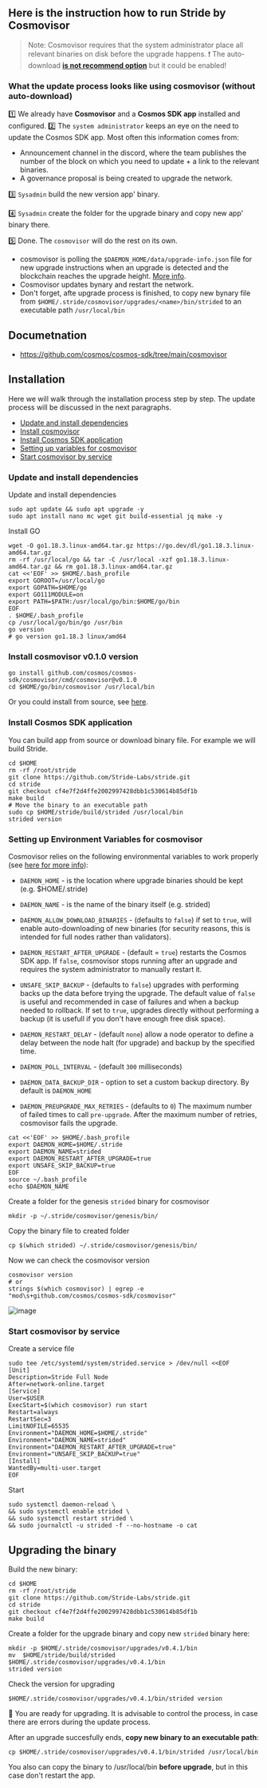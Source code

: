 ## Here is the instruction how to run Stride by Cosmovisor
> Note: Cosmovisor requires that the system administrator place all relevant binaries on disk before the upgrade happens.
> ❗️ The auto-download **[is not recommend option](https://github.com/cosmos/cosmos-sdk/tree/main/cosmovisor#auto-download)** but it could be enabled!
   
### What the update process looks like using cosmovisor (without auto-download)
1️⃣ We already have **Cosmovisor** and a **Cosmos SDK app** installed and configured.
2️⃣ The `system administrator` keeps an eye on the need to update the Cosmos SDK app. Most often this information comes from:
  - Announcement channel in the discord, where the team publishes the number of the block on which you need to update + a link to the relevant binaries.
  -  A governance proposal is being created to upgrade the network.

3️⃣ `Sysadmin` build the new version app' binary.

4️⃣ `Sysadmin` create the folder for the upgrade binary and copy new app' binary there.

5️⃣ Done. The `cosmovisor` will do the rest on its own.
  -  cosmovisor is polling the `$DAEMON_HOME/data/upgrade-info.json` file for new upgrade instructions when an upgrade is detected and the blockchain reaches the upgrade height. [More info](https://github.com/cosmos/cosmos-sdk/tree/main/cosmovisor#detecting-upgrades).
  -  Cosmovisor updates bynary and restart the network.
  -  Don't forget, afte upgrade process is finished, to copy new bynary file from `$HOME/.stride/cosmovisor/upgrades/<name>/bin/strided` to an executable path `/usr/local/bin`
## Documetnation
- https://github.com/cosmos/cosmos-sdk/tree/main/cosmovisor

## Installation
Here we will walk through the installation process step by step. The update process will be discussed in the next paragraphs.
- [Update and install dependencies](https://github.com/AlexToTheSun/Cosmos_Quick_Wiki/blob/main/Cosmovisor.md#update-and-install-dependencies)
- [Install cosmovisor](https://github.com/AlexToTheSun/Cosmos_Quick_Wiki/blob/main/Cosmovisor.md#install-cosmovisor-v010-version)
- [Install Cosmos SDK application](https://github.com/AlexToTheSun/Cosmos_Quick_Wiki/blob/main/Cosmovisor.md#install-cosmos-sdk-application)
- [Setting up variables for cosmovisor](https://github.com/AlexToTheSun/Cosmos_Quick_Wiki/blob/main/Cosmovisor.md#lets-set-variables-for-cosmovisor)
- [Start cosmovisor by service](https://github.com/AlexToTheSun/Cosmos_Quick_Wiki/blob/main/Cosmovisor.md#start-cosmovisor-by-service)
### Update and install dependencies
Update and install dependencies
```
sudo apt update && sudo apt upgrade -y
sudo apt install nano mc wget git build-essential jq make -y
```
Install GO
```
wget -O go1.18.3.linux-amd64.tar.gz https://go.dev/dl/go1.18.3.linux-amd64.tar.gz
rm -rf /usr/local/go && tar -C /usr/local -xzf go1.18.3.linux-amd64.tar.gz && rm go1.18.3.linux-amd64.tar.gz
cat <<'EOF' >> $HOME/.bash_profile
export GOROOT=/usr/local/go
export GOPATH=$HOME/go
export GO111MODULE=on
export PATH=$PATH:/usr/local/go/bin:$HOME/go/bin
EOF
. $HOME/.bash_profile
cp /usr/local/go/bin/go /usr/bin
go version
# go version go1.18.3 linux/amd64
```
### Install cosmovisor v0.1.0 version
```
go install github.com/cosmos/cosmos-sdk/cosmovisor/cmd/cosmovisor@v0.1.0
cd $HOME/go/bin/cosmovisor /usr/local/bin
```
Or you could install from source, see [here](https://github.com/cosmos/cosmos-sdk/tree/main/cosmovisor#installation).

### Install Cosmos SDK application
You can build app from source or download binary file. For example we will build Stride.
```
cd $HOME
rm -rf /root/stride
git clone https://github.com/Stride-Labs/stride.git
cd stride
git checkout cf4e7f2d4ffe2002997428dbb1c530614b85df1b
make build
# Move the binary to an executable path
sudo cp $HOME/stride/build/strided /usr/local/bin
strided version
```
### Setting up Environment Variables for cosmovisor
Cosmovisor relies on the following environmental variables to work properly (see [here for more info](https://github.com/cosmos/cosmos-sdk/tree/main/cosmovisor#command-line-arguments-and-environment-variables)):
- `DAEMON_HOME` - is the location where upgrade binaries should be kept (e.g. $HOME/.stride)
- `DAEMON_NAME` - is the name of the binary itself (e.g. strided)

- `DAEMON_ALLOW_DOWNLOAD_BINARIES` - (defaults to `false`)  if set to `true`, will enable auto-downloading of new binaries (for security reasons, this is intended for full nodes rather than validators).
- `DAEMON_RESTART_AFTER_UPGRADE` - (default = `true`) restarts the Cosmos SDK app. If `false`, cosmovisor stops running after an upgrade and requires the system administrator to manually restart it.
- `UNSAFE_SKIP_BACKUP` - (defaults to `false`) upgrades with performing backs up the data before trying the upgrade. The default value of `false` is useful and recommended in case of failures and when a backup needed to rollback.  If set to `true`, upgrades directly without performing a backup (it is usefull if you don't have enough free disk space). 

- `DAEMON_RESTART_DELAY` - (default `none`) allow a node operator to define a delay between the node halt (for upgrade) and backup by the specified time.
- `DAEMON_POLL_INTERVAL` - (default `300` milliseconds)
- `DAEMON_DATA_BACKUP_DIR`  - option to set a custom backup directory. By default is `DAEMON_HOME`
- `DAEMON_PREUPGRADE_MAX_RETRIES` -  (defaults to `0`) The maximum number of failed times to call `pre-upgrade`. After the maximum number of retries, cosmovisor fails the upgrade.
```
cat <<'EOF' >> $HOME/.bash_profile
export DAEMON_HOME=$HOME/.stride
export DAEMON_NAME=strided
export DAEMON_RESTART_AFTER_UPGRADE=true
export UNSAFE_SKIP_BACKUP=true
EOF
source ~/.bash_profile
echo $DAEMON_NAME
```
Create a folder for the genesis `strided` binary for cosmovisor
```
mkdir -p ~/.stride/cosmovisor/genesis/bin/
```
Copy the binary file to сreated folder
```
cp $(which strided) ~/.stride/cosmovisor/genesis/bin/
```
Now we can check the cosmovisor version
```
cosmovisor version
# or
strings $(which cosmovisor) | egrep -e "mod\s+github.com/cosmos/cosmos-sdk/cosmovisor"
```
![image](https://user-images.githubusercontent.com/30211801/185399388-5f7a558e-efa8-4635-8643-cab7acc475ed.png)

### Start cosmovisor by service
Create a service file
```
sudo tee /etc/systemd/system/strided.service > /dev/null <<EOF  
[Unit]
Description=Stride Full Node
After=network-online.target
[Service]
User=$USER
ExecStart=$(which cosmovisor) run start
Restart=always
RestartSec=3
LimitNOFILE=65535
Environment="DAEMON_HOME=$HOME/.stride"
Environment="DAEMON_NAME=strided"
Environment="DAEMON_RESTART_AFTER_UPGRADE=true"
Environment="UNSAFE_SKIP_BACKUP=true"
[Install]
WantedBy=multi-user.target
EOF
```
Start
```
sudo systemctl daemon-reload \
&& sudo systemctl enable strided \
&& sudo systemctl restart strided \
&& sudo journalctl -u strided -f --no-hostname -o cat
```

## Upgrading the binary

Build the new binary:
```
cd $HOME
rm -rf /root/stride
git clone https://github.com/Stride-Labs/stride.git
cd stride
git checkout cf4e7f2d4ffe2002997428dbb1c530614b85df1b
make build
```
 Create a folder for the upgrade binary and copy new `strided` binary here:
```
mkdir -p $HOME/.stride/cosmovisor/upgrades/v0.4.1/bin
mv  $HOME/stride/build/strided $HOME/.stride/cosmovisor/upgrades/v0.4.1/bin
strided version
```
 Check the version for upgrading
 ```
 $HOME/.stride/cosmovisor/upgrades/v0.4.1/bin/strided version
 ```
 🎉 You are ready for upgrading. It is advisable to control the process, in case there are errors during the update process. 
 
 After an upgrade succesfully ends, **copy new binary to an executable path**:
 ```
cp $HOME/.stride/cosmovisor/upgrades/v0.4.1/bin/strided /usr/local/bin
 ```
You also can copy the binary to /usr/local/bin **before upgrade**, but in this case don't restart the app.
